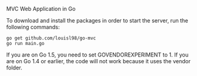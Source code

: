 MVC Web Application in Go

To download and install the packages in order to start the server, run the following commands:

~~~
go get github.com/louisl98/go-mvc
go run main.go
~~~

If you are on Go 1.5, you need to set GOVENDOREXPERIMENT to 1. If you are on Go 1.4 or earlier, the code will not work because it uses the vendor folder.

